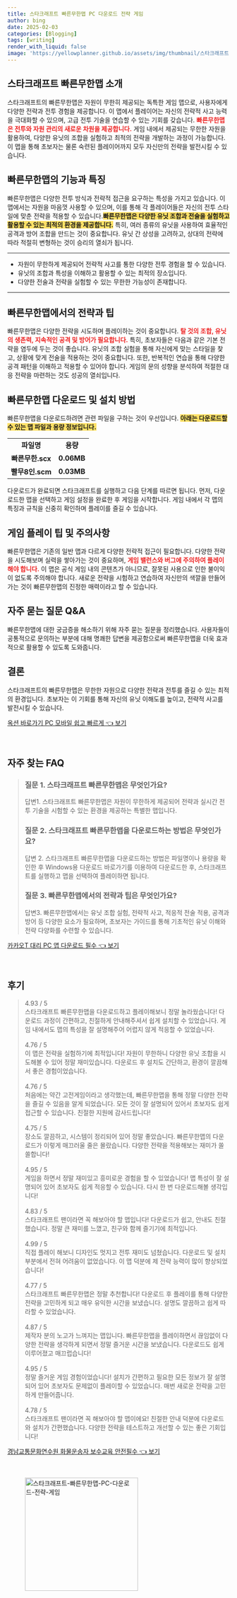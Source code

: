 ```yaml
---
title: 스타크래프트 빠른무한맵 PC 다운로드 전략 게임
author: bing
date: 2025-02-03
categories: [Blogging]
tags: [writing]
render_with_liquid: false
image: 'https://yellowplanner.github.io/assets/img/thumbnail/스타크래프트-빠른무한맵-PC-다운로드-전략-게임.webp'
---
```



<h2 id='빠른무한맵 소개'>스타크래프트 빠른무한맵 소개</h2>

<p>스타크래프트의 빠른무한맵은 자원이 무한히 제공되는 독특한 게임 맵으로, 사용자에게 다양한 전략과 전투 경험을 제공합니다. 이 맵에서 플레이어는 자신의 전략적 사고 능력을 극대화할 수 있으며, 고급 전투 기술을 연습할 수 있는 기회를 갖습니다. <b><span style="color: #ee2323;">빠른무한맵은 전투와 자원 관리의 새로운 차원을 제공합니다.</span></b>  게임 내에서 제공되는 무한한 자원을 활용하여, 다양한 유닛의 조합을 실험하고 최적의 전략을 개발하는 과정이 가능합니다. 이 맵을 통해 초보자는 물론 숙련된 플레이어까지 모두 자신만의 전략을 발전시킬 수 있습니다.</p>

<h2 id='빠른무한맵의 기능'>빠른무한맵의 기능과 특징</h2>

<p>빠른무한맵은 다양한 전투 방식과 전략적 접근을 요구하는 특성을 가지고 있습니다. 이 맵에서는 자원을 마음껏 사용할 수 있으며, 이를 통해 각 플레이어들은 자신의 전투 스타일에 맞춘 전략을 적용할 수 있습니다.<b><span style="background-color: #ffe066;">빠른무한맵은 다양한 유닛 조합과 전술을 실험하고 활용할 수 있는 최적의 환경을 제공합니다.</span></b> 특히, 여러 종류의 유닛을 사용하여 효율적인 공격과 방어 조합을 만드는 것이 중요합니다. 유닛 간 상성을 고려하고, 상대의 전략에 따라 적절히 변형하는 것이 승리의 열쇠가 됩니다.</p>

<hr />

<ul>
    <li>자원이 무한하게 제공되어 전략적 사고를 통한 다양한 전투 경험을 할 수 있습니다.</li>
    <li>유닛의 조합과 특성을 이해하고 활용할 수 있는 최적의 장소입니다.</li>
    <li>다양한 전술과 전략을 실험할 수 있는 무한한 가능성이 존재합니다.</li>
</ul>

<hr />

<h2 id='전략과 팁'>빠른무한맵에서의 전략과 팁</h2>

<p>빠른무한맵은 다양한 전략을 시도하며 플레이하는 것이 중요합니다. <b><span style="color: #ee2323;">탈 것의 조합, 유닛의 생존력, 지속적인 공격 및 방어가 필요합니다.</span></b> 특히, 초보자들은 다음과 같은 기본 전략을 염두에 두는 것이 좋습니다. 유닛의 조합 실험을 통해 자신에게 맞는 스타일을 찾고, 상황에 맞게 전술을 적용하는 것이 중요합니다. 또한, 반복적인 연습을 통해 다양한 공격 패턴을 이해하고 적용할 수 있어야 합니다. 게임의 문의 성향을 분석하여 적절한 대응 전략을 마련하는 것도 성공의 열쇠입니다.</p>

<h2 id='다운로드 및 설치'>빠른무한맵 다운로드 및 설치 방법</h2>

<p>빠른무한맵을 다운로드하려면 관련 파일을 구하는 것이 우선입니다. <b><span style="background-color: #ffe066;">아래는 다운로드할 수 있는 맵 파일과 용량 정보입니다.</span></b></p>

<table>
    <tr>
        <td style="text-align: center; height: 17px;"><b>파일명</b></td>
        <td style="text-align: center; height: 17px;"><b>용량</b></td>
    </tr>
    <tr>
        <td style="text-align: center; height: 17px;"><b>빠른무한.scx</b></td>
        <td style="text-align: center; height: 17px;"><b>0.06MB</b></td>
    </tr>
    <tr>
        <td style="text-align: center; height: 17px;"><b>빨무8인.scm</b></td>
        <td style="text-align: center; height: 17px;"><b>0.03MB</b></td>
    </tr>
</table>

<p>다운로드가 완료되면 스타크래프트를 실행하고 다음 단계를 따르면 됩니다. 먼저, 다운로드한 맵을 선택하고 게임 설정을 완료한 후 게임을 시작합니다. 게임 내에서 각 맵의 특징과 규칙을 신중히 확인하며 플레이를 즐길 수 있습니다.</p>

<h2 id='유용한 팁'>게임 플레이 팁 및 주의사항</h2>

<p>빠른무한맵은 기존의 일반 맵과 다르게 다양한 전략적 접근이 필요합니다. 다양한 전략을 시도해보며 실력을 쌓아가는 것이 중요하며, <b><span style="color: #ee2323;">게임 밸런스와 버그에 주의하여 플레이해야 합니다.</span></b> 이 맵은 공식 게임 내의 콘텐츠가 아니므로, 잘못된 사용으로 인한 불이익이 없도록 주의해야 합니다. 새로운 전략을 시험하고 연습하여 자신만의 색깔을 만들어가는 것이 빠른무한맵의 진정한 매력이라고 할 수 있습니다.</p>

<h2 id='자주 묻는 질문'>자주 묻는 질문 Q&A</h2>

<p>빠른무한맵에 대한 궁금증을 해소하기 위해 자주 묻는 질문을 정리했습니다. 사용자들이 공통적으로 문의하는 부분에 대해 명쾌한 답변을 제공함으로써 빠른무한맵을 더욱 효과적으로 활용할 수 있도록 도와줍니다.</p>

<h2 id='결론'>결론</h2>

<p>스타크래프트의 빠른무한맵은 무한한 자원으로 다양한 전략과 전투를 즐길 수 있는 최적의 환경입니다. 초보자는 이 기회를 통해 자신의 유닛 이해도를 높이고, 전략적 사고를 발전시킬 수 있습니다. </p>


<p><a class="click-button" title="옥션 바로가기 PC 모바일 쉽고 빠르게" href="https://yellowplanner.github.io/posts/%EC%98%A5%EC%85%98-%EB%B0%94%EB%A1%9C%EA%B0%80%EA%B8%B0-PC-%EB%AA%A8%EB%B0%94%EC%9D%BC-%EC%89%BD%EA%B3%A0-%EB%B9%A0%EB%A5%B4%EA%B2%8C/" rel="dofollow">옥션 바로가기 PC 모바일 쉽고 빠르게 👈 보기</a></p><br>
<h2 id='자주_찾는_FAQ'>자주 찾는 FAQ</h2>
<div itemscope="" itemtype="https://schema.org/FAQPage"> 
<blockquote> 
<div itemscope="" itemprop="mainEntity" itemtype="https://schema.org/Question"> 
<h3 itemprop="name">질문 1. 스타크래프트 빠른무한맵은 무엇인가요?</h3> 
<div itemscope="" itemprop="acceptedAnswer" itemtype="https://schema.org/Answer"> 
<span itemprop="text"> 
<p>답변1. 스타크래프트 빠른무한맵은 자원이 무한하게 제공되어 전략과 실시간 전투 기술을 시험할 수 있는 환경을 제공하는 특별한 맵입니다.</p> 
</span> 
</div> 
</div> 

<div itemscope="" itemprop="mainEntity" itemtype="https://schema.org/Question"> 
<h3 itemprop="name">질문 2. 스타크래프트 빠른무한맵을 다운로드하는 방법은 무엇인가요?</h3> 
<div itemscope="" itemprop="acceptedAnswer" itemtype="https://schema.org/Answer"> 
<span itemprop="text"> 
<p>답변 2. 스타크래프트 빠른무한맵을 다운로드하는 방법은 파일명이나 용량을 확인한 후 Windows용 다운로드 바로가기를 이용하여 다운로드한 후, 스타크래프트를 실행하고 맵을 선택하여 플레이하면 됩니다.</p> 
</span> 
</div> 
</div> 

<div itemscope="" itemprop="mainEntity" itemtype="https://schema.org/Question"> 
<h3 itemprop="name">질문 3. 빠른무한맵에서의 전략과 팁은 무엇인가요?</h3> 
<div itemscope="" itemprop="acceptedAnswer" itemtype="https://schema.org/Answer"> 
<span itemprop="text"> 
<p>답변3. 빠른무한맵에서는 유닛 조합 실험, 전략적 사고, 적응적 전술 적용, 공격과 방어 등 다양한 요소가 필요하며, 초보자는 가이드를 통해 기초적인 유닛 이해와 전략 다양화를 수련할 수 있습니다.</p> 
</span> 
</div> 
</div> 

</blockquote> 
</div>
<p><a class="click-button" title="카카오T 대리 PC 앱 다운로드 필수" href="https://yellowplanner.github.io/posts/%EC%B9%B4%EC%B9%B4%EC%98%A4T-%EB%8C%80%EB%A6%AC-PC-%EC%95%B1-%EB%8B%A4%EC%9A%B4%EB%A1%9C%EB%93%9C-%ED%95%84%EC%88%98/" rel="dofollow">카카오T 대리 PC 앱 다운로드 필수 👈 보기</a></p><br>
<h2 id='후기'>후기</h2>
<div itemscope itemtype="https://schema.org/Product">
  <blockquote>
  <div itemprop="review" itemscope itemtype="https://schema.org/Review">
      <div itemprop="reviewRating" itemscope itemtype="https://schema.org/Rating"> <span itemprop="ratingValue">4.93</span> / <span itemprop="bestRating">5</span> </div>
      <span itemprop="reviewBody">스타크래프트 빠른무한맵을 다운로드하고 플레이해보니 정말 놀라웠습니다! 다운로드 과정이 간편하고, 친절하게 안내해주셔서 쉽게 설치할 수 있었습니다. 게임 내에서도 맵의 특성을 잘 설명해주어 어렵지 않게 적응할 수 있었습니다.</span>
  </div>
  <br>
  <div itemprop="review" itemscope itemtype="https://schema.org/Review">
      <div itemprop="reviewRating" itemscope itemtype="https://schema.org/Rating"> <span itemprop="ratingValue">4.76</span> / <span itemprop="bestRating">5</span> </div>
      <span itemprop="reviewBody">이 맵은 전략을 실험하기에 최적입니다! 자원이 무한하니 다양한 유닛 조합을 시도해볼 수 있어 정말 재미있습니다. 다운로드 후 설치도 간단하고, 환경이 깔끔해서 좋은 경험이었습니다.</span>
  </div>
  <br>
  <div itemprop="review" itemscope itemtype="https://schema.org/Review">
      <div itemprop="reviewRating" itemscope itemtype="https://schema.org/Rating"> <span itemprop="ratingValue">4.76</span> / <span itemprop="bestRating">5</span> </div>
      <span itemprop="reviewBody">처음에는 약간 고전게임이라고 생각했는데, 빠른무한맵을 통해 정말 다양한 전략을 즐길 수 있음을 알게 되었습니다. 모든 것이 잘 설명되어 있어서 초보자도 쉽게 접근할 수 있습니다. 친절한 지원에 감사드립니다!</span>
  </div>
  <br>
  <div itemprop="review" itemscope itemtype="https://schema.org/Review">
      <div itemprop="reviewRating" itemscope itemtype="https://schema.org/Rating"> <span itemprop="ratingValue">4.75</span> / <span itemprop="bestRating">5</span> </div>
      <span itemprop="reviewBody">장소도 깔끔하고, 시스템이 정리되어 있어 정말 좋았습니다. 빠른무한맵의 다운로드가 이렇게 매끄러울 줄은 몰랐습니다. 다양한 전략을 적용해보는 재미가 쏠쏠합니다!</span>
  </div>
  <br>
  <div itemprop="review" itemscope itemtype="https://schema.org/Review">
      <div itemprop="reviewRating" itemscope itemtype="https://schema.org/Rating"> <span itemprop="ratingValue">4.95</span> / <span itemprop="bestRating">5</span> </div>
      <span itemprop="reviewBody">게임을 하면서 정말 재미있고 흥미로운 경험을 할 수 있었습니다! 맵 특성이 잘 설명되어 있어 초보자도 쉽게 적응할 수 있습니다. 다시 한 번 다운로드해볼 생각입니다!</span>
  </div>
  <br>
  <div itemprop="review" itemscope itemtype="https://schema.org/Review">
      <div itemprop="reviewRating" itemscope itemtype="https://schema.org/Rating"> <span itemprop="ratingValue">4.83</span> / <span itemprop="bestRating">5</span> </div>
      <span itemprop="reviewBody">스타크래프트 팬이라면 꼭 해보아야 할 맵입니다! 다운로드가 쉽고, 안내도 친절했습니다. 정말 큰 재미를 느꼈고, 친구와 함께 즐기기에 최적입니다.</span>
  </div>
  <br>
  <div itemprop="review" itemscope itemtype="https://schema.org/Review">
      <div itemprop="reviewRating" itemscope itemtype="https://schema.org/Rating"> <span itemprop="ratingValue">4.99</span> / <span itemprop="bestRating">5</span> </div>
      <span itemprop="reviewBody">직접 플레이 해보니 디자인도 멋지고 전투 재미도 넘쳤습니다. 다운로드 및 설치 부분에서 전혀 어려움이 없었습니다. 이 맵 덕분에 제 전략 능력이 많이 향상되었습니다!</span>
  </div>
  <br>
  <div itemprop="review" itemscope itemtype="https://schema.org/Review">
      <div itemprop="reviewRating" itemscope itemtype="https://schema.org/Rating"> <span itemprop="ratingValue">4.77</span> / <span itemprop="bestRating">5</span> </div>
      <span itemprop="reviewBody">스타크래프트 빠른무한맵은 정말 추천합니다! 다운로드 후 플레이를 통해 다양한 전략을 고민하게 되고 매우 유익한 시간을 보냈습니다. 설명도 깔끔하고 쉽게 따라할 수 있었습니다.</span>
  </div>
  <br>
  <div itemprop="review" itemscope itemtype="https://schema.org/Review">
      <div itemprop="reviewRating" itemscope itemtype="https://schema.org/Rating"> <span itemprop="ratingValue">4.87</span> / <span itemprop="bestRating">5</span> </div>
      <span itemprop="reviewBody">제작자 분의 노고가 느껴지는 맵입니다. 빠른무한맵을 플레이하면서 끊임없이 다양한 전략을 생각하게 되면서 정말 즐거운 시간을 보냈습니다. 다운로드도 쉽게 이루어졌고 매끄럽습니다!</span>
  </div>
  <br>
  <div itemprop="review" itemscope itemtype="https://schema.org/Review">
      <div itemprop="reviewRating" itemscope itemtype="https://schema.org/Rating"> <span itemprop="ratingValue">4.95</span> / <span itemprop="bestRating">5</span> </div>
      <span itemprop="reviewBody">정말 즐거운 게임 경험이었습니다! 설치가 간편하고 필요한 모든 정보가 잘 설명되어 있어 초보자도 문제없이 플레이할 수 있었습니다. 매번 새로운 전략을 고민하게 만들어줍니다.</span>
  </div>
  <br>
  <div itemprop="review" itemscope itemtype="https://schema.org/Review">
      <div itemprop="reviewRating" itemscope itemtype="https://schema.org/Rating"> <span itemprop="ratingValue">4.78</span> / <span itemprop="bestRating">5</span> </div>
      <span itemprop="reviewBody">스타크래프트 팬이라면 꼭 해보아야 할 맵이에요! 친절한 안내 덕분에 다운로드와 설치가 간편했습니다. 다양한 전략을 테스트하고 개선할 수 있는 좋은 기회입니다!</span>
  </div>
  </blockquote>
</div>
<p><a class="click-button" title="경남교통문화연수원 화물운송자 보수교육 안전필수" href="https://yellowplanner.github.io/posts/%EA%B2%BD%EB%82%A8%EA%B5%90%ED%86%B5%EB%AC%B8%ED%99%94%EC%97%B0%EC%88%98%EC%9B%90-%ED%99%94%EB%AC%BC%EC%9A%B4%EC%86%A1%EC%9E%90-%EB%B3%B4%EC%88%98%EA%B5%90%EC%9C%A1-%EC%95%88%EC%A0%84%ED%95%84%EC%88%98/" rel="dofollow">경남교통문화연수원 화물운송자 보수교육 안전필수 👈 보기</a></p><br>
<figure class="image"><img src="https://yellowplanner.github.io/assets/img/thumbnail/스타크래프트-빠른무한맵-PC-다운로드-전략-게임.webp" alt="스타크래프트-빠른무한맵-PC-다운로드-전략-게임" width="256" height="256"></figure>